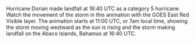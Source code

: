 Hurricane Dorian made landfall at 16:40 UTC as a category 5 hurricane. Watch the movement of the storm in this animation with the GOES East Red Visible layer. The animation starts at 11:00 UTC, or 7am local time, showing the storm moving westward as the sun is rising and the storm making landfall on the Abaco Islands, Bahamas at 16:40 UTC. 

